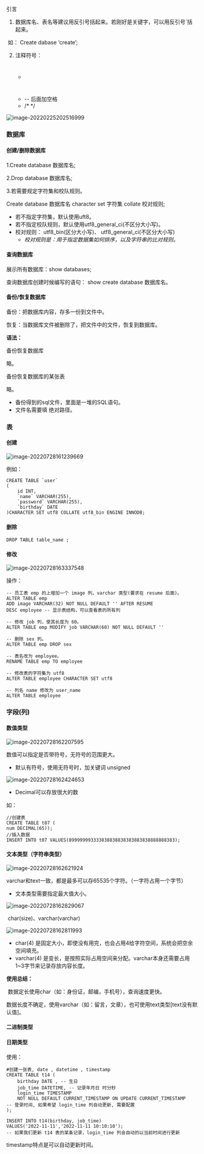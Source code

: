 引言

1.  数据库名、表名等建议用反引号括起来。若刚好是关键字，可以用反引号`括起来。

​			如： Create dabase ‘create’;

2.  注释符号：

	- #
	- -- 后面加空格
	- /*  */

![image-20220225202516999](C:\Users\10275\AppData\Roaming\Typora\typora-user-images\image-20220225202516999.png)

### 数据库

#### 创建/删除数据库

1.Create database 数据库名;

2.Drop database 数据库名;

3.若需要规定字符集和校队规则。

Create database 数据库名 character set 字符集 collate 校对规则;

- 若不指定字符集，默认使用uft8。
- 若不指定校队规则，默认使用utf8_general_ci(不区分大小写)。
- 校对规则： utf8_bin(区分大小写)、 utf8_general_ci(不区分大小写)
  - *校对规则是：用于指定数据集如何排序，以及字符串的比对规则。*


#### 查询数据库

展示所有数据库：show databases;

查询数据库创建时候编写的语句： show create database 数据库名。

#### 备份/恢复数据库

  备份：把数据库内容，存多一份到文件中。

  恢复：当数据库文件被删除了，把文件中的文件，恢复到数据库。

**语法：**

备份恢复数据库

略。

 备份恢复数据库的某张表

略。

- 备份得到的sql文件，里面是一堆的SQL语句。
- 文件名需要填 绝对路径。



### 表

#### 创建

![image-20220728161239669](https://raw.githubusercontent.com/LifeSum12/typora-image/main/img/202207281612738.png)

例如：

```mysql
CREATE TABLE `user` 
(
    id INT,
    `name` VARCHAR(255),
    `password` VARCHAR(255),
    `birthday` DATE
)CHARACTER SET utf8 COLLATE utf8_bin ENGINE INNODB;
```

#### 删除

```mysql
DROP TABLE table_name ;
```

#### 修改 

![image-20220728163337548](https://raw.githubusercontent.com/LifeSum12/typora-image/main/img/202207281633683.png)

操作：

```mysql
-- 员工表 emp 的上增加一个 image 列，varchar 类型(要求在 resume 后面)。
ALTER TABLE emp
ADD image VARCHAR(32) NOT NULL DEFAULT '' AFTER RESUME
DESC employee -- 显示表结构，可以查看表的所有列

-- 修改 job 列，使其长度为 60。
ALTER TABLE emp	MODIFY job VARCHAR(60) NOT NULL DEFAULT '' 

-- 删除 sex 列。
ALTER TABLE emp	DROP sex

-- 表名改为 employee。
RENAME TABLE emp TO employee

-- 修改表的字符集为 utf8
ALTER TABLE employee CHARACTER SET utf8

-- 列名 name 修改为 user_name
ALTER TABLE employee
```





### 字段(列) 

#### 数值类型

![image-20220728162207595](https://raw.githubusercontent.com/LifeSum12/typora-image/main/img/202207281622747.png)

数值可以指定是否带符号，无符号的范围更大。

- 默认有符号，使用无符号时，加关键词 unsigned

![image-20220728162424653](https://raw.githubusercontent.com/LifeSum12/typora-image/main/img/202207281624771.png)

- Decimal可以存放很大的数

如：

```mysql
//创建表
CREATE TABLE t07 (
num DECIMAL(65));
//插入数据
INSERT INTO t07 VALUES(899999993333838838838383883838888888383);
```



#### 文本类型（字符串类型）

![image-20220728162621924](https://raw.githubusercontent.com/LifeSum12/typora-image/main/img/202207281626020.png)

varchar和text一致，都是最多可以存65535个字符。（一字符占用一个字节）

- 文本类型需要指定最大值大小。

![image-20220728162829067](https://raw.githubusercontent.com/LifeSum12/typora-image/main/img/202207281628159.png)

​	char(size)、varchar(varchar)

![image-20220728162811993](https://raw.githubusercontent.com/LifeSum12/typora-image/main/img/202207281628094.png)

- char(4) 是固定大小，即使没有用完，也会占用4给字符空间，系统会把空余空间填充。
- varchar(4) 是变长，是按照实际占用空间来分配。varchar本身还需要占用1~3字节来记录存放内容长度。

**使用总结：**

​	数据定长使用char（如：身份证，邮编，手机号），查询速度更快。

​	数据长度不确定，使用varchar（如：留言，文章），也可使用text类型[text没有默认值]。



#### 二进制类型





#### 日期类型

使用：

```mysql
#创建一张表, date , datetime , timestamp
CREATE TABLE t14 (
    birthday DATE , -- 生日
    job_time DATETIME, -- 记录年月日 时分秒
    login_time TIMESTAMP 
    NOT NULL DEFAULT CURRENT_TIMESTAMP ON UPDATE CURRENT_TIMESTAMP 		-- 登录时间, 如果希望 login_time 列自动更新, 需要配置
);

INSERT INTO t14(birthday, job_time)
VALUES('2022-11-11','2022-11-11 10:10:10'); 
-- 如果我们更新 t14 表的某条记录，login_time 列会自动的以当前时间进行更新
```

timestamp特点是可以自动更新时间。



